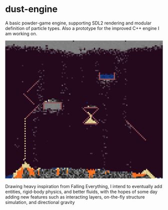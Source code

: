 # dust-engine
A basic powder-game engine, supporting SDL2 rendering and modular definition of particle types. Also a prototype for the improved C++ engine I am working on.

![Various particle types interacting with each other](dust_demo.png)

Drawing heavy inspiration from Falling Everything, I intend to eventually add entities, rigid-body physics, and better fluids,
with the hopes of some day adding new features such as interacting layers, on-the-fly structure simulation, and directional
gravity
